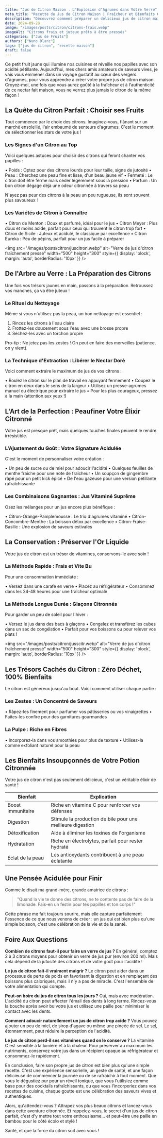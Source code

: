 ```yaml
---
title: "Jus de Citron Maison : L'Explosion d'Agrumes dans Votre Verre"
meta_title: "Recette de Jus de Citron Maison | Fraîcheur et Bienfaits Garantis"
description: "Découvrez comment préparer un délicieux jus de citron maison, plein de saveurs et de vitamines. De la sélection des citrons à la dégustation, plongez dans une expérience citronnée unique."
date: 2024-09-28
image: "/images/posts/citron/citrons-frais.webp"
imageAlt: "Citrons frais et juteux prêts à être pressés"
categories: ["Jus de Fruits"]
authors: ["Nuno Blanc"]
tags: ["jus de citron", "recette maison"]
draft: false
---
```



Ce petit fruit jaune qui illumine nos cuisines et réveille nos papilles avec son acidité pétillante. Aujourd'hui, mes chers amis amateurs de saveurs vives, je vais vous emmener dans un voyage gustatif au cœur des vergers d'agrumes, pour vous apprendre à créer votre propre jus de citron maison. Croyez-moi, une fois que vous aurez goûté à la fraîcheur et à l'authenticité de ce nectar fait maison, vous ne verrez plus jamais le citron de la même façon !

## La Quête du Citron Parfait : Choisir ses Fruits

Tout commence par le choix des citrons. Imaginez-vous, flânant sur un marché ensoleillé, l'air embaumé de senteurs d'agrumes. C'est le moment de sélectionner les stars de votre jus !

### Les Signes d'un Citron au Top

Voici quelques astuces pour choisir des citrons qui feront chanter vos papilles :

• Poids : Optez pour des citrons lourds pour leur taille, signe de jutosité
• Peau : Cherchez une peau fine et lisse, d'un beau jaune vif
• Fermeté : Le citron doit être ferme mais céder légèrement sous la pression
• Parfum : Un bon citron dégage déjà une odeur citronnée à travers sa peau

N'ayez pas peur des citrons à la peau un peu rugueuse, ils sont souvent plus savoureux !

### Les Variétés de Citron à Connaître

• Citron de Menton : Doux et parfumé, idéal pour le jus
• Citron Meyer : Plus doux et moins acide, parfait pour ceux qui trouvent le citron trop fort
• Citron de Sicile : Juteux et acidulé, le classique par excellence
• Citron Eureka : Peu de pépins, parfait pour un jus facile à préparer

<img src="/images/posts/citron/juscitron.webp" alt="Verre de jus d'citron fraîchement pressé" width="500" height="300" style={{ display: 'block', margin: 'auto', borderRadius: '10px' }} /> 

## De l'Arbre au Verre : La Préparation des Citrons

Une fois vos trésors jaunes en main, passons à la préparation. Retroussez vos manches, ça va être juteux !

### Le Rituel du Nettoyage

Même si vous n'utilisez pas la peau, un bon nettoyage est essentiel :

1. Rincez les citrons à l'eau claire
2. Frottez-les doucement sous l'eau avec une brosse propre
3. Séchez-les avec un torchon propre

Pro-tip : Ne jetez pas les zestes ! On peut en faire des merveilles (patience, on y vient).

### La Technique d'Extraction : Libérer le Nectar Doré

Voici comment extraire le maximum de jus de vos citrons :

• Roulez le citron sur le plan de travail en appuyant fermement
• Coupez le citron en deux dans le sens de la largeur
• Utilisez un presse-agrumes manuel ou électrique pour extraire le jus
• Pour les plus courageux, pressez à la main (attention aux yeux !)

## L'Art de la Perfection : Peaufiner Votre Élixir Citronné

Votre jus est presque prêt, mais quelques touches finales peuvent le rendre irrésistible.

### L'Ajustement du Goût : Votre Signature Acidulée

C'est le moment de personnaliser votre création :

• Un peu de sucre ou de miel pour adoucir l'acidité
• Quelques feuilles de menthe fraîche pour une note de fraîcheur
• Un soupçon de gingembre râpé pour un petit kick épicé
• De l'eau gazeuse pour une version pétillante rafraîchissante

### Les Combinaisons Gagnantes : Jus Vitaminé Suprême

Osez les mélanges pour un jus encore plus bénéfique :

• Citron-Orange-Pamplemousse : Le trio d'agrumes vitaminé
• Citron-Concombre-Menthe : La boisson détox par excellence
• Citron-Fraise-Basilic : Une explosion de saveurs estivales

## La Conservation : Préserver l'Or Liquide

Votre jus de citron est un trésor de vitamines, conservons-le avec soin !

### La Méthode Rapide : Frais et Vite Bu

Pour une consommation immédiate :

• Versez dans une carafe en verre
• Placez au réfrigérateur
• Consommez dans les 24-48 heures pour une fraîcheur optimale

### La Méthode Longue Durée : Glaçons Citronnés

Pour garder un peu de soleil pour l'hiver :

• Versez le jus dans des bacs à glaçons
• Congelez et transférez les cubes dans un sac de congélation
• Parfait pour vos boissons ou pour relever vos plats !

<img src="/images/posts/citron/jusscitr.webp" alt="Verre de jus d'citron fraîchement pressé" width="500" height="300" style={{ display: 'block', margin: 'auto', borderRadius: '10px' }} /> 

## Les Trésors Cachés du Citron : Zéro Déchet, 100% Bienfaits

Le citron est généreux jusqu'au bout. Voici comment utiliser chaque partie :

### Les Zestes : Un Concentré de Saveurs

• Râpez-les finement pour parfumer vos pâtisseries ou vos vinaigrettes
• Faites-les confire pour des garnitures gourmandes

### La Pulpe : Riche en Fibres

• Incorporez-la dans vos smoothies pour plus de texture
• Utilisez-la comme exfoliant naturel pour la peau

## Les Bienfaits Insoupçonnés de Votre Potion Citronnée

Votre jus de citron n'est pas seulement délicieux, c'est un véritable élixir de santé !

| Bienfait | Explication |
|----------|-------------|
| Boost immunitaire | Riche en vitamine C pour renforcer vos défenses |
| Digestion | Stimule la production de bile pour une meilleure digestion |
| Détoxification | Aide à éliminer les toxines de l'organisme |
| Hydratation | Riche en électrolytes, parfait pour rester hydraté |
| Éclat de la peau | Les antioxydants contribuent à une peau éclatante |

## Une Pensée Acidulée pour Finir

Comme le disait ma grand-mère, grande amatrice de citrons : 

> "Quand la vie te donne des citrons, ne te contente pas de faire de la limonade. Fais-en un festin pour tes papilles et ton corps !"

Cette phrase me fait toujours sourire, mais elle capture parfaitement l'essence de ce que nous venons de créer : un jus qui est bien plus qu'une simple boisson, c'est une célébration de la vie et de la santé.

## Foire Aux Questions

**Combien de citrons faut-il pour faire un verre de jus ?**
En général, comptez 2 à 3 citrons moyens pour obtenir un verre de jus pur (environ 200 ml). Mais cela dépend de la jutosité des citrons et de votre goût pour l'acidité !

**Le jus de citron fait-il vraiment maigrir ?**
Le citron peut aider dans un processus de perte de poids en favorisant la digestion et en remplaçant des boissons plus caloriques, mais il n'y a pas de miracle. C'est l'ensemble de votre alimentation qui compte.

**Peut-on boire du jus de citron tous les jours ?**
Oui, mais avec modération. L'acidité du citron peut affecter l'émail des dents à long terme. Rincez-vous la bouche après avoir bu votre jus et utilisez une paille pour minimiser le contact avec les dents.

**Comment adoucir naturellement un jus de citron trop acide ?**
Vous pouvez ajouter un peu de miel, de sirop d'agave ou même une pincée de sel. Le sel, étonnamment, peut réduire la perception de l'acidité.

**Le jus de citron perd-il ses vitamines quand on le conserve ?**
La vitamine C est sensible à la lumière et à la chaleur. Pour préserver au maximum les nutriments, conservez votre jus dans un récipient opaque au réfrigérateur et consommez-le rapidement.

En conclusion, faire son propre jus de citron est bien plus qu'une simple recette. C'est une expérience sensorielle, un geste de santé, et une façon délicieuse de commencer la journée ou de se rafraîchir à tout moment. Que vous le dégustiez pur pour un réveil tonique, que vous l'utilisiez comme base pour des cocktails rafraîchissants, ou que vous l'incorporiez dans vos recettes de cuisine, chaque goutte est une célébration des saveurs vives et authentiques.

Alors, qu'attendez-vous ? Attrapez vos plus beaux citrons et lancez-vous dans cette aventure citronnée. Et rappelez-vous, le secret d'un jus de citron parfait, c'est d'y mettre tout votre enthousiasme... et peut-être une paille en bambou pour le côté écolo et stylé !

Santé, et que la force du citron soit avec vous !